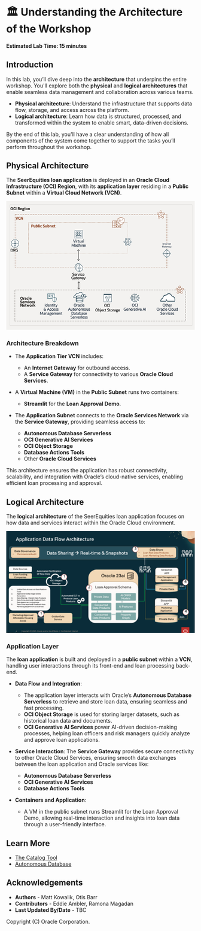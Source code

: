 # 🏛️ Understanding the Architecture of the Workshop

#### Estimated Lab Time: 15 minutes

## Introduction

In this lab, you’ll dive deep into the **architecture** that underpins the entire workshop. You'll explore both the **physical** and **logical architectures** that enable seamless data management and collaboration across various teams.

- **Physical architecture**: Understand the infrastructure that supports data flow, storage, and access across the platform.
- **Logical architecture**: Learn how data is structured, processed, and transformed within the system to enable smart, data-driven decisions.

By the end of this lab, you'll have a clear understanding of how all components of the system come together to support the tasks you’ll perform throughout the workshop.

## **Physical Architecture**

The **SeerEquities loan application** is deployed in an **Oracle Cloud Infrastructure (OCI) Region**, with its **application layer** residing in a **Public Subnet** within a **Virtual Cloud Network (VCN)**.

![Physical Architecture](./images/physical-architecture.png)

### Architecture Breakdown

- The **Application Tier VCN** includes:
    - An **Internet Gateway** for outbound access.
    - A **Service Gateway** for connectivity to various **Oracle Cloud Services**.

- A **Virtual Machine (VM)** in the **Public Subnet** runs two containers:
    - **Streamlit** for the **Loan Approval Demo**.

- The **Application Subnet** connects to the **Oracle Services Network** via the **Service Gateway**, providing seamless access to:
    - **Autonomous Database Serverless**
    - **OCI Generative AI Services**
    - **OCI Object Storage**
    - **Database Actions Tools**
    - Other **Oracle Cloud Services**

This architecture ensures the application has robust connectivity, scalability, and integration with Oracle’s cloud-native services, enabling efficient loan processing and approval.

## **Logical Architecture**

The **logical architecture** of the SeerEquities loan application focuses on how data and services interact within the Oracle Cloud environment.

![Logical Architecture](./images/logical-architecture.png)

### **Application Layer**

The **loan application** is built and deployed in a **public subnet** within a **VCN**, handling user interactions through its front-end and loan processing back-end.

- **Data Flow and Integration**:
    - The application layer interacts with Oracle’s **Autonomous Database Serverless** to retrieve and store loan data, ensuring seamless and fast processing.
    - **OCI Object Storage** is used for storing larger datasets, such as historical loan data and documents.
    - **OCI Generative AI Services** power AI-driven decision-making processes, helping loan officers and risk managers quickly analyze and approve loan applications.

- **Service Interaction**: The **Service Gateway** provides secure connectivity to other Oracle Cloud Services, ensuring smooth data exchanges between the loan application and Oracle services like:
    - **Autonomous Database Serverless**
    - **OCI Generative AI Services**
    - **Database Actions Tools**

- **Containers and Application**:
    - A VM in the public subnet runs Streamlit for the Loan Approval Demo, allowing real-time interaction and insights into loan data through a user-friendly interface.

## Learn More

- [The Catalog Tool](https://docs.oracle.com/en/cloud/paas/autonomous-database/serverless/adbsb/catalog-entities.html)
- [Autonomous Database](https://docs.oracle.com/en/cloud/paas/autonomous-database/index.html)

## Acknowledgements

- **Authors** - Matt Kowalik, Otis Barr
- **Contributors** - Eddie Ambler, Ramona Magadan
- **Last Updated By/Date** - TBC

Copyright (C) Oracle Corporation.
